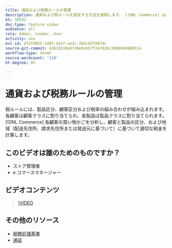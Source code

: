 ```yaml
---
title: 通貨および税務ルールの管理
description: 通貨および税ルールを設定する方法を説明します。 [!DNL Commerce] は、顧客と製品の区分に応じて適切な税金を計算するために使用します。
kt: 10542
doc-type: feature video
audience: all
role: Admin, Leader, User
activity: use
exl-id: d72fd055-1497-41e7-ae2c-2bbc837d974c
source-git-commit: 42622b18e5738e8cb57f247029c189884698851a
workflow-type: tm+mt
source-wordcount: '119'
ht-degree: 0%

---
```


# 通貨および税務ルールの管理

税ルールには、製品区分、顧客区分および税率の組み合わせが組み込まれます。 各顧客は顧客クラスに割り当てられ、各製品は製品クラスに割り当てられます。 [!DNL Commerce] 各顧客の買い物かごを分析し、顧客と製品の区分、および地域（配送先住所、請求先住所または発送元に基づいて）に基づいて適切な税金を計算します。

## このビデオは誰のためのものですか？

- ストア管理者
- e コマースマネージャー

## ビデオコンテンツ

>[!VIDEO](https://video.tv.adobe.com/v/343657?quality=12&learn=on)

## その他のリソース

- [税務処理基準](https://docs.magento.com/user-guide/tax/tax-rules.html)
- [通貨](https://docs.magento.com/user-guide/stores/currency.html)
